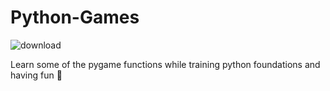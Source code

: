 # Python-Games
![download](https://github.com/Guilhermertp/Python-Games/assets/80826962/25223011-0f60-4d0b-b51a-56392f576b6f)

Learn some
of the pygame functions while training python foundations
and having fun 🤖
